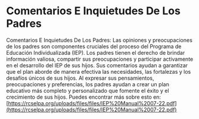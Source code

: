 # Comentarios E Inquietudes De Los Padres
Comentarios E Inquietudes De Los Padres: Las opiniones y preocupaciones de los padres son componentes cruciales del proceso del Programa de Educación Individualizada (IEP). Los padres tienen el derecho de brindar información valiosa, compartir sus preocupaciones y participar activamente en el desarrollo del IEP de sus hijos. Sus comentarios ayudan a garantizar que el plan aborde de manera efectiva las necesidades, las fortalezas y los desafíos únicos de sus hijos. Al expresar sus pensamientos, preocupaciones y preferencias, los padres ayudan a crear un plan educativo más completo y personalizado que fomente el éxito y el crecimiento de sus hijos.
Puedes encontrar más sobre esto en: [https://rcselpa.org/uploads/files/files/IEP%20Manual%2007-22.pdf](https://rcselpa.org/uploads/files/files/IEP%20Manual%2007-22.pdf)